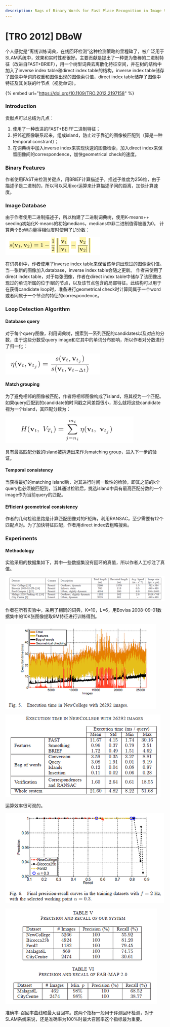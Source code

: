 ```yaml
---
description: Bags of Binary Words for Fast Place Recognition in Image Sequences
---
```


# \[TRO 2012] DBoW

个人感觉是“离线训练词典，在线回环检测”这种检测策略的里程碑了，被广泛用于SLAM系统中，效果和实时性都很好。主要贡献是提出了一种更为鲁棒的二进制特征（改进自FAST+BRIEF），用一个树型词典去离散化特征空间，并在树的结构中加入了inverse index table和direct index table的结构，inverse index table储存了图像中单词的权重和图像出现的图像索引值，direct index table储存了图像中特征及其关联的叶节点（视觉单词）。

{% embed url="https://doi.org/10.1109/TRO.2012.2197158" %}

### Introduction

贡献点可以总结为几点：

1. 使用了一种改进的FAST+BEIFF二进制特征；
2. 把邻近图像联系起来，组成island，防止过于靠近的图像被匹配到（算是一种temporal constrant）；
3. 在词典树中加入inverse index来实现快速的图像检索，加入direct index来保留图像间的correspondence，加快geometrical check的速度。

### Binary Features

作者使用FAST来检测关键点，用BRIEF计算描述子，描述子维度为256维，由于描述子是二进制的，所以可以采用xor运算来计算描述子间的距离，加快计算速度。

### Image Database

由于作者使用二进制描述子，所以构建了二进制词典树，使用K-means++ seeding初始化K-means的初始medians，medians中非二进制值得被置为0。 计算两个BoW向量得相似度时使用了L1分数：&#x20;

![](../../../.gitbook/assets/1610877562404.png)

在词典树中，作者使用了inverse index table来保留该单词出现过的图像索引值。当一张新的图像加入database，inverse index table会随之更新。 作者来使用了direct index table，对于每张图像，作者在direct index table中储存了该图像出现过的单词所属的位于l层的节点，以及该节点包含的局部特征。此结构可以用于在获得candidate loop时，准备进行geometrical check时计算同属于一个word或者同属于一个节点的特征的correspondence。

### Loop Detection Algorithm

#### Database query

对于每个query图像，利用词典树，搜索到一系列匹配的candidates以及对应的分数，由于这些分数受query image和它其中的单词分布影响，所以作者对分数进行了归一化：&#x20;

![](../../../.gitbook/assets/1610877572685.png)

#### Match grouping

为了避免相邻的图像被匹配，作者将相邻图像构成了island，将其视为一个匹配。如果query匹配到的candidate的时间戳之间差距很小，那么就将这些candidate视为一个island，其匹配分数为：&#x20;

![](../../../.gitbook/assets/1610877580156.png)

具有最高匹配分数的island被挑选出来作为matching group，进入下一步的验证。

#### Temporal consistency

当获得最好的matching island后，对其进行时间一致性的检验，即其之前的k个query也必须被匹配到，当其通过检验后，挑选island中具有最高匹配分数的一个image作为当前query的匹配。

#### Efficient geometrical consistency

作者的几何检验思路是计算匹配图像对的F矩阵，利用RANSAC，至少需要有12个匹配点对。为了加快特征匹配，作者用direct index去粗略搜索。

### Experiments

#### Methodology

实验采用的数据集如下，其中一些数据集没有回环的真值，所以作者人工标注了真值。&#x20;

![](../../../.gitbook/assets/1615513844713.png)

作者在所有实验中，采用了相同的词典，K=10，L=6，用Bovisa 2008-09-01数据集中的10K张图像提取9M特征进行训练得到。&#x20;

![](../../../.gitbook/assets/1615514039431.png)

![](../../../.gitbook/assets/1615514073268.png)

运算效率很可观的。&#x20;

![](../../../.gitbook/assets/1615514114852.png)

![](../../../.gitbook/assets/1615514141134.png)

准确率-召回率曲线和最大召回率。这两个指标一般用于评测回环检测，对于SLAM系统来说，还是准确率为100%时最大召回率这个指标最为重要。
